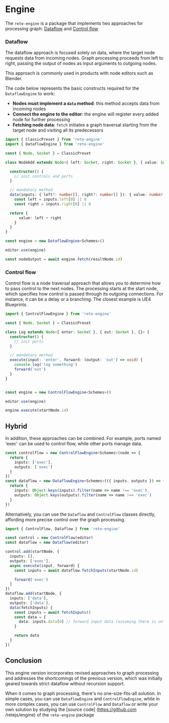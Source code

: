 # Engine

The `rete-engine` is a package that implements two approaches for processing graph: [Dataflow](#dataflow) and [Control flow](#control-flow)

### Dataflow

The dataflow approach is focused solely on data, where the target node requests data from incoming nodes. Graph processing proceeds from left to right, passing the output of nodes as input arguments to outgoing nodes.

This approach is commonly used in products with node editors such as Blender.

The code below represents the basic constructs required for the `DataflowEngine` to work:

- **Nodes must implement a `data` method**: this method accepts data from incoming nodes
- **Connect the engine to the editor**: the engine will register every added node for further processing
- **Fetching node data**: `fetch` initiates a graph traversal starting from the target node and visiting all its predecessors

```ts
import { ClassicPreset } from 'rete-engine'
import { DataflowEngine } from 'rete-engine'

const { Node, Socket } = ClassicPreset

class NodeAdd extends Node<{ left: Socket, right: Socket }, { value: Socket }, { }> {

  constructor() {
    // init controls and ports
  }

  // mandatory method
  data(inputs: { left?: number[], right?: number[] }): { value: number } {
    const left = inputs.left[0] || 0
    const right = inputs.right[0] || 0

  return {
      value: left + right
    }
  }
}

const engine = new DataflowEngine<Schemes>()

editor.use(engine)

const nodeOutput = await engine.fetch(resultNode.id)
```

### Control flow

Control flow is a node traversal approach that allows you to determine how to pass control to the next nodes. The processing starts at the start node, which specifies how control is passed through its outgoing connections. For instance, it can be a delay or a branching. The closest example is UE4 Blueprints.

```ts
import { ControlFlowEngine } from 'rete-engine'

const { Node, Socket } = ClassicPreset

class Log extends Node<{ enter: Socket }, { out: Socket }, {}> {
  constructor() {
    // init ports
  }

  // mandatory method
  execute(input: 'enter', forward: (output: 'out') => void) {
    console.log('log something')
    forward('out')
  }
}


const engine = new ControlFlowEngine<Schemes>()

editor.use(engine)

engine.execute(startNode.id)
```

## Hybrid

In addition, these approaches can be combined. For example, ports named 'exec' can be used to control flow, while other ports manage data.

```ts
const controlflow = new ControlFlowEngine<Schemes>(node => {
  return {
    inputs: ['exec'],
    outputs: ['exec']
  }
})
const dataflow = new DataflowEngine<Schemes>(({ inputs, outputs }) => {
  return {
    inputs: Object.keys(inputs).filter(name => name !== 'exec'),
    outputs: Object.keys(outputs).filter(name => name !== 'exec')
  }
})
```

Alternatively, you can use the `Dataflow` and `ControlFlow` classes directly, affording more precise control over the graph processing.

```ts
import { ControlFlow, Dataflow } from 'rete-engine'

const control = new ControlFlow(editor)
const dataflow = new Dataflow(editor)

control.add(startNode, {
  inputs: [],
  outputs: ['exec'],
  async execute(input, forward) {
    const inputs = await dataflow.fetchInputs(startNode.id)

    forward('exec')
  }
})
dataflow.add(startNode, {
  inputs: ['data'],
  outputs: ['data'],
  data(fetchInputs) {
    const inputs = await fetchInputs()
    const data = {
      data: inputs.data[0] // forward input data (assuming there is only one input connection to port "data")
    }

    return data
  }
})
```

## Conclusion

This engine version incorporates revised approaches to graph processing and addresses the shortcomings of the previous version, which was initially geared towards strict dataflow without recursion support.

When it comes to graph processing, there's no one-size-fits-all solution. In simple cases, you can use `DataflowEngine` and `ControlFlowEngine`, while in more complex cases, you can use `ControlFlow` and `Dataflow` or write your own solution by studying the [source code] (https://github.com /retejs/engine) of the `rete-engine` package
